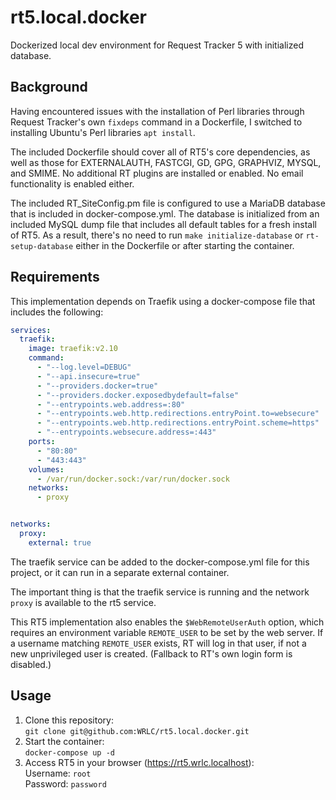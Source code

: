 # rt5.local.docker

Dockerized local dev environment for Request Tracker 5 with initialized database.

## Background

Having encountered issues with the installation of Perl libraries through 
Request Tracker's own `fixdeps` command in a Dockerfile, I switched to 
installing Ubuntu's Perl libraries `apt install`.

The included Dockerfile should cover all of RT5's core dependencies, as well 
as those for EXTERNALAUTH, FASTCGI, GD, GPG, GRAPHVIZ, MYSQL, and SMIME. No
additional RT plugins are installed or enabled. No email functionality is
enabled either.

The included RT_SiteConfig.pm file is configured to use a MariaDB database
that is included in docker-compose.yml. The database is initialized from an
included MySQL dump file that includes all default tables for a fresh install
of RT5. As a result, there's no need to run `make initialize-database` or
`rt-setup-database` either in the Dockerfile or after starting the container.

## Requirements
This implementation depends on Traefik using a docker-compose file that includes the following:
```yaml
services:
  traefik:
    image: traefik:v2.10
    command:
      - "--log.level=DEBUG"
      - "--api.insecure=true"
      - "--providers.docker=true"
      - "--providers.docker.exposedbydefault=false"
      - "--entrypoints.web.address=:80"
      - "--entrypoints.web.http.redirections.entryPoint.to=websecure"
      - "--entrypoints.web.http.redirections.entryPoint.scheme=https"
      - "--entrypoints.websecure.address=:443"
    ports:
      - "80:80"
      - "443:443"
    volumes:
      - /var/run/docker.sock:/var/run/docker.sock
    networks:
      - proxy


networks:
  proxy:
    external: true
```
The traefik service can be added to the docker-compose.yml file for this project, or it can run in a separate external container. 

The important thing is that the traefik service is running and the network `proxy` is available to the rt5 service.

This RT5 implementation also enables the `$WebRemoteUserAuth` option, which requires an environment variable `REMOTE_USER` to be set by the web server. If 
a username matching `REMOTE_USER` exists, RT will log in that user, if not a new unprivileged user is created. (Fallback to RT's own login form is disabled.)

## Usage

1. Clone this repository: \
`git clone git@github.com:WRLC/rt5.local.docker.git`
2. Start the container: \
`docker-compose up -d`
3. Access RT5 in your browser (https://rt5.wrlc.localhost): \
Username: `root` \
Password: `password`